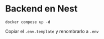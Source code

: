 # Backend en Nest

```
docker compose up -d
```

Copiar el ```.env.template``` y renombrarlo a ```.env```

